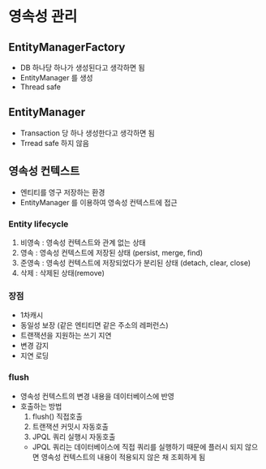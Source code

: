 # 영속성 관리
## EntityManagerFactory
- DB 하나당 하나가 생성된다고 생각하면 됨
- EntityManager 를 생성
- Thread safe

## EntityManager
- Transaction 당 하나 생성한다고 생각하면 됨
- Trread safe 하지 않음

## 영속성 컨텍스트
- 엔티티를 영구 저장하는 환경
- EntityManager 를 이용하여 영속성 컨텍스트에 접근

### Entity lifecycle
1. 비영속 : 영속성 컨텍스트와 관계 없는 상태
2. 영속 : 영속성 컨텍스트에 저장된 상태 (persist, merge, find)
3. 준영속 : 영속성 컨텍스트에 저장되었다가 분리된 상태 (detach, clear, close)
4. 삭제 : 삭제된 상태(remove)

### 장점
- 1차캐시
- 동일성 보장 (같은 엔티티면 같은 주소의 레퍼런스)
- 트랜잭션을 지원하는 쓰기 지연
- 변경 감지
- 지연 로딩

### flush
- 영속성 컨텍스트의 변경 내용을 데이터베이스에 반영
- 호출하는 방법
  1. flush() 직접호출
  2. 트랜잭션 커밋시 자동호출
  3. JPQL 쿼리 실행시 자동호출
    - JPQL 쿼리는 데이터베이스에 직접 쿼리를 실행하기 때문에 플러시 되지 않으면 영속성 컨텍스트의 내용이 적용되지 않은 채 조회하게 됨 